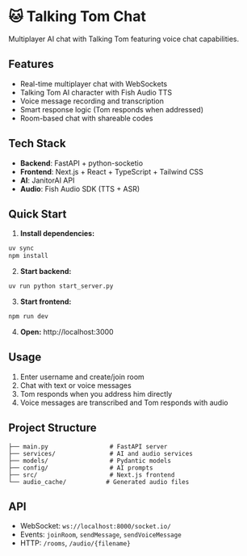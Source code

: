 # 🐱 Talking Tom Chat

Multiplayer AI chat with Talking Tom featuring voice chat capabilities.

## Features

- Real-time multiplayer chat with WebSockets
- Talking Tom AI character with Fish Audio TTS
- Voice message recording and transcription
- Smart response logic (Tom responds when addressed)
- Room-based chat with shareable codes

## Tech Stack

- **Backend**: FastAPI + python-socketio
- **Frontend**: Next.js + React + TypeScript + Tailwind CSS
- **AI**: JanitorAI API
- **Audio**: Fish Audio SDK (TTS + ASR)

## Quick Start

1. **Install dependencies:**
```bash
uv sync
npm install
```

2. **Start backend:**
```bash
uv run python start_server.py
```

3. **Start frontend:**
```bash
npm run dev
```

4. **Open:** http://localhost:3000

## Usage

1. Enter username and create/join room
2. Chat with text or voice messages
3. Tom responds when you address him directly
4. Voice messages are transcribed and Tom responds with audio

## Project Structure

```
├── main.py                 # FastAPI server
├── services/               # AI and audio services
├── models/                 # Pydantic models
├── config/                 # AI prompts
├── src/                    # Next.js frontend
└── audio_cache/           # Generated audio files
```

## API

- WebSocket: `ws://localhost:8000/socket.io/`
- Events: `joinRoom`, `sendMessage`, `sendVoiceMessage`
- HTTP: `/rooms`, `/audio/{filename}`